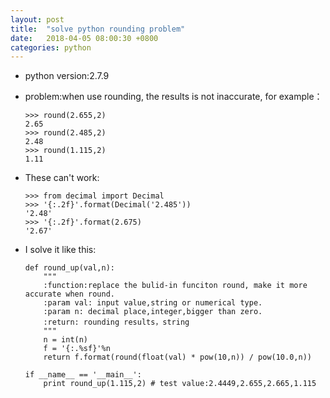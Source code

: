 ```yaml
---
layout: post
title:  "solve python rounding problem"
date:   2018-04-05 08:00:30 +0800
categories: python
---
```

-   python version:2.7.9
-   problem:when use rounding, the results is not inaccurate, for example：

        >>> round(2.655,2)
        2.65
        >>> round(2.485,2)
        2.48
        >>> round(1.115,2)
        1.11
-   These can't work:

        >>> from decimal import Decimal
        >>> '{:.2f}'.format(Decimal('2.485'))  
        '2.48'
        >>> '{:.2f}'.format(2.675)  
        '2.67'  
-   I solve it like this:

        def round_up(val,n):
            """
            :function:replace the bulid-in funciton round, make it more accurate when round.    
            :param val: input value,string or numerical type.
            :param n: decimal place,integer,bigger than zero.
            :return: rounding results，string
            """
            n = int(n)
            f = '{:.%sf}'%n
            return f.format(round(float(val) * pow(10,n)) / pow(10.0,n))

        if __name__ == '__main__':  
            print round_up(1.115,2) # test value:2.4449,2.655,2.665,1.115